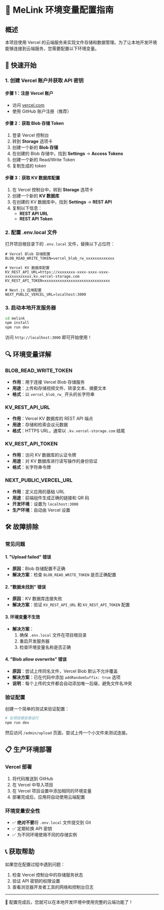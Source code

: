 # 🔧 MeLink 环境变量配置指南

## 概述

本项目使用 Vercel 的云端服务来实现文件存储和数据管理。为了让本地开发环境能够连接到云端服务，您需要配置以下环境变量。

## 🚀 快速开始

### 1. 创建 Vercel 账户并获取 API 密钥

#### 步骤 1：注册 Vercel 账户
- 访问 [vercel.com](https://vercel.com)
- 使用 GitHub 账户注册（推荐）

#### 步骤 2：获取 Blob 存储 Token
1. 登录 Vercel 控制台
2. 转到 **Storage** 选项卡
3. 创建一个新的 **Blob 存储**
4. 在创建的 Blob 存储中，找到 **Settings** → **Access Tokens**
5. 创建一个新的 Read/Write Token
6. 复制生成的 token

#### 步骤 3：获取 KV 数据库配置
1. 在 Vercel 控制台中，转到 **Storage** 选项卡
2. 创建一个新的 **KV 数据库**
3. 在创建的 KV 数据库中，找到 **Settings** → **REST API**
4. 复制以下信息：
   - **REST API URL**
   - **REST API Token**

### 2. 配置 .env.local 文件

打开项目根目录下的 `.env.local` 文件，替换以下占位符：

```env
# Vercel Blob 存储配置
BLOB_READ_WRITE_TOKEN=vercel_blob_rw_xxxxxxxxxxxxx

# Vercel KV 数据库配置  
KV_REST_API_URL=https://xxxxxxxx-xxxx-xxxx-xxxx-xxxxxxxxxxxx.kv.vercel-storage.com
KV_REST_API_TOKEN=xxxxxxxxxxxxxxxxxxxxxxxxxxxxxx

# Next.js 应用配置
NEXT_PUBLIC_VERCEL_URL=localhost:3000
```

### 3. 启动本地开发服务器

```bash
cd melink
npm install
npm run dev
```

访问 `http://localhost:3000` 即可开始使用！

## 🔍 环境变量详解

### BLOB_READ_WRITE_TOKEN
- **作用**：用于连接 Vercel Blob 存储服务
- **用途**：上传和存储视频文件、转录文本、摘要文本
- **格式**：以 `vercel_blob_rw_` 开头的长字符串

### KV_REST_API_URL
- **作用**：Vercel KV 数据库的 REST API 端点
- **用途**：存储和检索会议元数据
- **格式**：HTTPS URL，通常以 `.kv.vercel-storage.com` 结尾

### KV_REST_API_TOKEN
- **作用**：访问 KV 数据库的认证令牌
- **用途**：对 KV 数据库进行读写操作的身份验证
- **格式**：长字符串令牌

### NEXT_PUBLIC_VERCEL_URL
- **作用**：定义应用的基础 URL
- **用途**：前端组件生成正确的链接和 QR 码
- **开发环境**：设置为 `localhost:3000`
- **生产环境**：自动由 Vercel 设置

## 🛠️ 故障排除

### 常见问题

#### 1. "Upload failed" 错误
- **原因**：Blob 存储配置不正确
- **解决方案**：检查 `BLOB_READ_WRITE_TOKEN` 是否正确配置

#### 2. "数据未找到" 错误
- **原因**：KV 数据库连接失败
- **解决方案**：验证 `KV_REST_API_URL` 和 `KV_REST_API_TOKEN` 配置

#### 3. 环境变量不生效
- **解决方案**：
  1. 确保 `.env.local` 文件在项目根目录
  2. 重启开发服务器
  3. 检查环境变量名称是否正确

#### 4. "Blob allow overwrite" 错误
- **原因**：尝试上传同名文件，Vercel Blob 默认不允许覆盖
- **解决方案**：已在代码中添加 `addRandomSuffix: true` 选项
- **说明**：每个上传的文件都会自动添加唯一后缀，避免文件名冲突

### 验证配置

创建一个简单的测试来验证配置：

```bash
# 在项目根目录运行
npm run dev
```

然后访问 `/admin/upload` 页面，尝试上传一个小文件来测试连接。

## 📋 生产环境部署

### Vercel 部署
1. 将代码推送到 GitHub
2. 在 Vercel 中导入项目
3. 在 Vercel 项目设置中添加相同的环境变量
4. 部署完成后，应用将自动使用云端配置

### 环境变量安全性
- ✅ **绝对不要**将 `.env.local` 文件提交到 Git
- ✅ 定期轮换 API 密钥
- ✅ 为不同环境使用不同的存储实例

## 📞 获取帮助

如果您在配置过程中遇到问题：
1. 检查 Vercel 控制台中的存储服务状态
2. 验证 API 密钥的权限设置
3. 查看浏览器开发者工具的网络和控制台日志

---

🎉 配置完成后，您就可以在本地开发环境中使用完整的云端功能了！ 